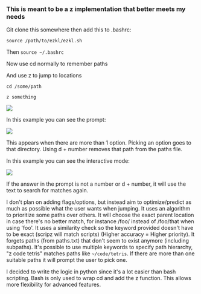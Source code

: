 ### This is meant to be a z implementation that better meets my needs

Git clone this somewhere then add this to .bashrc:

```
source /path/to/ezkl/ezkl.sh
```

Then `source ~/.bashrc`

Now use cd normally to remember paths

And use z to jump to locations

`cd /some/path`

`z something`

![](https://i.imgur.com/fb0YCxH.jpg)

In this example you can see the prompt:

![](https://i.imgur.com/waIQlKF.jpg)

This appears when there are more than 1 option. Picking an option goes to that directory. Using d + number removes that path from the paths file.

In this example you can see the interactive mode:

![](https://i.imgur.com/7KtP5Sv.jpg)

If the answer in the prompt is not a number or d + number, it will use the  text to search for matches again.

I don't plan on adding flags/options, but instead aim to optimize/predict as much as possible what the user wants when jumping. It uses an algorithm to prioritize some paths over others. It will choose the exact parent location in case there's no better match, for instance /foo/ instead of /foo/that when using 'foo'. It uses a similarity check so the keyword provided doesn't have to be exact (scripz will match scripts) (Higher accuracy = Higher priority). It forgets paths (from paths.txt) that don't seem to exist anymore (including subpaths). It's possible to use multiple keywords to specify path hierarchy, "z code tetris" matches paths like `~/code/tetris`. If there are more than one suitable paths it will prompt the user to pick one.

I decided to write the logic in python since it's a lot easier than bash scripting. Bash is only used to wrap cd and add the z function. This allows more flexibility for advanced features.